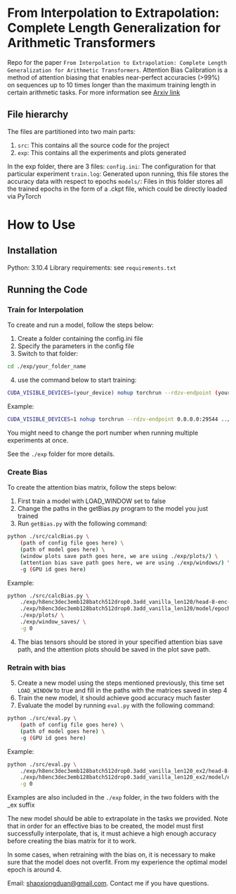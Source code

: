 # From Interpolation to Extrapolation: Complete Length Generalization for Arithmetic Transformers
Repo for the paper ```From Interpolation to Extrapolation: Complete Length Generalization for Arithmetic Transformers```. Attention Bias Calibration is a method of attention biasing that enables near-perfect accuracies (>99%) on sequences up to 10 times longer than the maximum training length in certain arithmetic tasks. For more information see [Arxiv link](https://arxiv.org/abs/2310.11984)


## File hierarchy
The files are partitioned into two main parts:
1. ```src```: This contains all the source code for the project
2. ```exp```: This contains all the experiments and plots generated

In the exp folder, there are 3 files:
```config.ini```: The configuration for that particular experiment
```train.log```: Generated upon running, this file stores the accuracy data with respect to epochs
```models/```: Files in this folder stores all the trained epochs in the form of a .ckpt file, which could be directly loaded via PyTorch

# How to Use

## Installation
Python: 3.10.4
Library requirements: see ```requirements.txt```

## Running the Code

### Train for Interpolation

To create and run a model, follow the steps below:
1. Create a folder containing the config.ini file
2. Specify the parameters in the config file
3. Switch to that folder: 
```bash
cd ./exp/your_folder_name
```

4. use the command below to start training:

```bash
CUDA_VISIBLE_DEVICES=(your_device) nohup torchrun --rdzv-endpoint (your_specified_port) ../../src/train.py  (config_file_path) (number_of_epochs) > {output_log.log} 2>&1 &
```

Example:

```bash
CUDA_VISIBLE_DEVICES=1 nohup torchrun --rdzv-endpoint 0.0.0.0:29544 ../../src/train.py  ./head-8-enc-3-dec-3-emb-128-batch-512-drop-0.3.ini 256 > train.log 2>&1 &
```

You might need to change the port number when running multiple experiments at once.

See the ```./exp``` folder for more details.

### Create Bias

To create the attention bias matrix, follow the steps below:
1. First train a model with LOAD_WINDOW set to false
2. Change the paths in the getBias.py program to the model you just trained
3. Run ```getBias.py``` with the following command: 
```bash
python ./src/calcBias.py \
    (path of config file goes here) \
    (path of model goes here) \
    (window plots save path goes here, we are using ./exp/plots/) \
    (attention bias save path goes here, we are using ./exp/windows/) \
    -g (GPU id goes here)
```
Example:

```bash
python ./src/calcBias.py \
    ./exp/h8enc3dec3emb128batch512drop0.3add_vanilla_len120/head-8-enc-3-dec-3-emb-128-batch-512-drop-0.3.ini \
    ./exp/h8enc3dec3emb128batch512drop0.3add_vanilla_len120/model/epoch-256-loss-0.0000000097-acc-0.0000000000.ckpt \
    ./exp/plots/ \
    ./exp/window_saves/ \
    -g 0
```

4. The bias tensors should be stored in your specified attention bias save path, and the attention plots should be saved in the plot save path.

### Retrain with bias
  
5. Create a new model using the steps mentioned previously, this time set ```LOAD_WINDOW``` to true and fill in the paths with the matrices saved in step 4
6. Train the new model, it should achieve good accuracy much faster
7. Evaluate the model by running ```eval.py``` with the following command: 
```bash
python ./src/eval.py \
    (path of config file goes here) \
    (path of model goes here) \
    -g (GPU id goes here)
```

Example:
```bash
python ./src/eval.py \
    ./exp/h8enc3dec3emb128batch512drop0.3add_vanilla_len120_ex2/head-8-enc-3-dec-3-emb-128-batch-512-drop-0.3.ini \
    ./exp/h8enc3dec3emb128batch512drop0.3add_vanilla_len120_ex2/model/epoch-4-loss-0.0053801495-acc-0.0000000000.ckpt \
    -g 0
```

Examples are also included in the ```./exp``` folder, in the two folders with the _ex suffix

The new model should be able to extrapolate in the tasks we provided.
Note that in order for an effective bias to be created, the model must first successfully interpolate, that is, it must achieve a high enough accuracy before creating the bias matrix for it to work.

In some cases, when retraining with the bias on, it is necessary to make sure that the model does not overfit. From my experience the optimal model epoch is around 4.


Email: shaoxiongduan@gmail.com. Contact me if you have questions.
